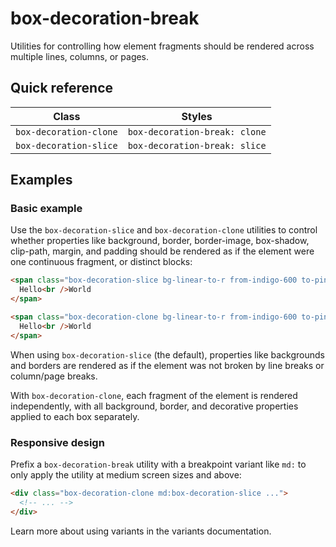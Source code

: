 # box-decoration-break

Utilities for controlling how element fragments should be rendered across multiple lines, columns, or pages.

## Quick reference

| Class | Styles |
| --- | --- |
| `box-decoration-clone` | `box-decoration-break: clone` |
| `box-decoration-slice` | `box-decoration-break: slice` |

## Examples

### Basic example

Use the `box-decoration-slice` and `box-decoration-clone` utilities to control whether properties like background, border, border-image, box-shadow, clip-path, margin, and padding should be rendered as if the element were one continuous fragment, or distinct blocks:

```html
<span class="box-decoration-slice bg-linear-to-r from-indigo-600 to-pink-500 px-2 text-white ...">
  Hello<br />World
</span>

<span class="box-decoration-clone bg-linear-to-r from-indigo-600 to-pink-500 px-2 text-white ...">
  Hello<br />World
</span>
```

When using `box-decoration-slice` (the default), properties like backgrounds and borders are rendered as if the element was not broken by line breaks or column/page breaks.

With `box-decoration-clone`, each fragment of the element is rendered independently, with all background, border, and decorative properties applied to each box separately.

### Responsive design

Prefix a `box-decoration-break` utility with a breakpoint variant like `md:` to only apply the utility at medium screen sizes and above:

```html
<div class="box-decoration-clone md:box-decoration-slice ...">
  <!-- ... -->
</div>
```

Learn more about using variants in the variants documentation. 